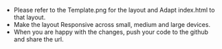 

* Please refer to the Template.png for the layout and Adapt index.html to that layout.
* Make the layout Responsive across small, medium and large devices.
* When you are happy with the changes, push your code to the github and share the url.

